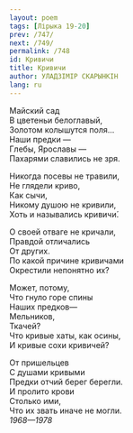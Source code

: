 ```yaml
---
layout: poem
tags: [Лірыка 19-20]
prev: /747/
next: /749/
permalink: /748
id: Кривичи
title: Кривичи
author: УЛАДЗІМІР СКАРЫНКІН
lang: ru
---
```



Майский сад  
В цветеньи белоглавый,  
Золотом колышутся поля...  
Наши предки —  
Глебы, Ярославы —  
Пахарями славились не зря.  

Никогда посевы не травили,  
Не глядели криво,  
Как сычи,  
Никому душою не кривили,  
Хоть и назывались кривичи́.  

О своей отваге не кричали,  
Правдой отличались  
От других.  
По какой причине кривичами  
Окрестили непонятно их?  

Может, потому,  
Что гнуло горе спины  
Наших предков—  
Мельников,  
Ткачей?  
Что кривые хаты, как осины,  
И кривые сохи кривичей?  

От пришельцев  
С душами кривыми  
Предки отчий берег берегли.  
И пролито крови  
Столько ими,  
Что их звать иначе не могли.  
*1968—1978*  
